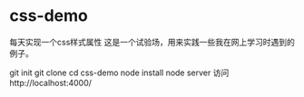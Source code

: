 # css-demo
每天实现一个css样式属性
这是一个试验场，用来实践一些我在网上学习时遇到的例子。

git init
git clone
cd css-demo
node install
node server
访问http://localhost:4000/